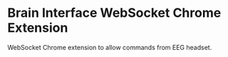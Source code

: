 # Brain Interface WebSocket Chrome Extension
WebSocket Chrome extension to allow commands from EEG headset.
